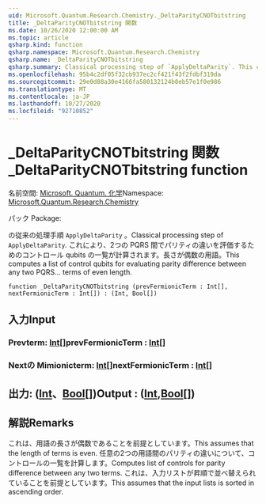 ```yaml
---
uid: Microsoft.Quantum.Research.Chemistry._DeltaParityCNOTbitstring
title: _DeltaParityCNOTbitstring 関数
ms.date: 10/26/2020 12:00:00 AM
ms.topic: article
qsharp.kind: function
qsharp.namespace: Microsoft.Quantum.Research.Chemistry
qsharp.name: _DeltaParityCNOTbitstring
qsharp.summary: Classical processing step of `ApplyDeltaParity`. This computes a list of control qubits for evaluating parity difference between any two PQRS... terms of even length.
ms.openlocfilehash: 95b4c2df05f32cb937ec2cf421f43f2fdbf319da
ms.sourcegitcommit: 29e0d88a30e4166fa580132124b0eb57e1f0e986
ms.translationtype: MT
ms.contentlocale: ja-JP
ms.lasthandoff: 10/27/2020
ms.locfileid: "92710852"
---
```

# <a name="_deltaparitycnotbitstring-function"></a><span data-ttu-id="2ed27-102">_DeltaParityCNOTbitstring 関数</span><span class="sxs-lookup"><span data-stu-id="2ed27-102">_DeltaParityCNOTbitstring function</span></span>

<span data-ttu-id="2ed27-103">名前空間: [Microsoft. Quantum. 化学](xref:Microsoft.Quantum.Research.Chemistry)</span><span class="sxs-lookup"><span data-stu-id="2ed27-103">Namespace: [Microsoft.Quantum.Research.Chemistry](xref:Microsoft.Quantum.Research.Chemistry)</span></span>

<span data-ttu-id="2ed27-104">パック [](https://nuget.org/packages/)</span><span class="sxs-lookup"><span data-stu-id="2ed27-104">Package: [](https://nuget.org/packages/)</span></span>


<span data-ttu-id="2ed27-105">の従来の処理手順 `ApplyDeltaParity` 。</span><span class="sxs-lookup"><span data-stu-id="2ed27-105">Classical processing step of `ApplyDeltaParity`.</span></span>
<span data-ttu-id="2ed27-106">これにより、2つの PQRS 間でパリティの違いを評価するためのコントロール qubits の一覧が計算されます。長さが偶数の用語。</span><span class="sxs-lookup"><span data-stu-id="2ed27-106">This computes a list of control qubits for evaluating parity difference between any two PQRS... terms of even length.</span></span>

```qsharp
function _DeltaParityCNOTbitstring (prevFermionicTerm : Int[], nextFermionicTerm : Int[]) : (Int, Bool[])
```


## <a name="input"></a><span data-ttu-id="2ed27-107">入力</span><span class="sxs-lookup"><span data-stu-id="2ed27-107">Input</span></span>

### <a name="prevfermionicterm--int"></a><span data-ttu-id="2ed27-108">Prevterm: [Int](xref:microsoft.quantum.lang-ref.int)[]</span><span class="sxs-lookup"><span data-stu-id="2ed27-108">prevFermionicTerm : [Int](xref:microsoft.quantum.lang-ref.int)[]</span></span>




### <a name="nextfermionicterm--int"></a><span data-ttu-id="2ed27-109">Nextの Mimionicterm: [Int](xref:microsoft.quantum.lang-ref.int)[]</span><span class="sxs-lookup"><span data-stu-id="2ed27-109">nextFermionicTerm : [Int](xref:microsoft.quantum.lang-ref.int)[]</span></span>





## <a name="output--intbool"></a><span data-ttu-id="2ed27-110">出力: ([Int](xref:microsoft.quantum.lang-ref.int)、[Bool](xref:microsoft.quantum.lang-ref.bool)[])</span><span class="sxs-lookup"><span data-stu-id="2ed27-110">Output : ([Int](xref:microsoft.quantum.lang-ref.int),[Bool](xref:microsoft.quantum.lang-ref.bool)[])</span></span>



## <a name="remarks"></a><span data-ttu-id="2ed27-111">解説</span><span class="sxs-lookup"><span data-stu-id="2ed27-111">Remarks</span></span>

<span data-ttu-id="2ed27-112">これは、用語の長さが偶数であることを前提としています。</span><span class="sxs-lookup"><span data-stu-id="2ed27-112">This assumes that the length of terms is even.</span></span>
<span data-ttu-id="2ed27-113">任意の2つの用語間のパリティの違いについて、コントロールの一覧を計算します。</span><span class="sxs-lookup"><span data-stu-id="2ed27-113">Computes list of controls for parity difference between any two terms.</span></span>
<span data-ttu-id="2ed27-114">これは、入力リストが昇順で並べ替えられていることを前提としています。</span><span class="sxs-lookup"><span data-stu-id="2ed27-114">This assumes that the input lists is sorted in ascending order.</span></span>